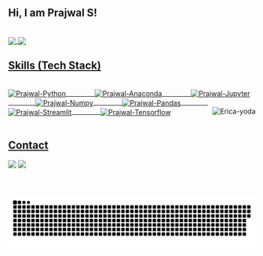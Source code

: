## Hi, I am Prajwal S! 
</br>

 <div>
  <a href="https://github.com/Prajwals1">
   <img align="center" height="300" src="https://github-readme-stats.vercel.app/api/top-langs/?username=Prajwals1&layout=compact&langs_count=16&theme=dracula"/>
  <img align="center" src="https://github-readme-stats.vercel.app/api?username=Prajwals1&show_icons=true&theme=dracula&include_all_commits=true&count_private=true&hide=issues"/>
</div>
 
 ## Skills (Tech Stack)
<div style="display: inline_block"><br>
  <img height="80" align="center" alt="Prajwal-Python" height="30" width="80" src="https://cdn.jsdelivr.net/gh/devicons/devicon@latest/icons/python/python-original-wordmark.svg">
 &nbsp;&nbsp;&nbsp;&nbsp;&nbsp;&nbsp;&nbsp;&nbsp;&nbsp;&nbsp;&nbsp;&nbsp;&nbsp;
  <img height="80" align="center" alt="Prajwal-Anaconda" height="30" width="80" src="https://cdn.jsdelivr.net/gh/devicons/devicon@latest/icons/anaconda/anaconda-original-wordmark.svg">
 &nbsp;&nbsp;&nbsp;&nbsp;&nbsp;&nbsp;&nbsp;&nbsp;&nbsp;&nbsp;&nbsp;&nbsp;&nbsp;
  <img height="80" align="center" alt="Prajwal-Jupyter" height="30" width="80" src="https://cdn.jsdelivr.net/gh/devicons/devicon@latest/icons/jupyter/jupyter-original-wordmark.svg">
 &nbsp;&nbsp;&nbsp;&nbsp;&nbsp;&nbsp;&nbsp;&nbsp;&nbsp;&nbsp;&nbsp;&nbsp;&nbsp;
  <img height="80" align="center" alt="Prajwal-Numpy" height="30" width="80" src="https://cdn.jsdelivr.net/gh/devicons/devicon@latest/icons/numpy/numpy-original-wordmark.svg">
 &nbsp;&nbsp;&nbsp;&nbsp;&nbsp;&nbsp;&nbsp;&nbsp;&nbsp;&nbsp;&nbsp;&nbsp;&nbsp;
  <img height="80" align="center" alt="Prajwal-Pandas" height="30" width="80" src="https://cdn.jsdelivr.net/gh/devicons/devicon@latest/icons/pandas/pandas-original-wordmark.svg">
 &nbsp;&nbsp;&nbsp;&nbsp;&nbsp;&nbsp;&nbsp;&nbsp;&nbsp;&nbsp;&nbsp;&nbsp;&nbsp;
  <img height="80" align="center" alt="Prajwal-Streamlit" height="30" width="80" src="https://cdn.jsdelivr.net/gh/devicons/devicon@latest/icons/streamlit/streamlit-original-wordmark.svg">
 &nbsp;&nbsp;&nbsp;&nbsp;&nbsp;&nbsp;&nbsp;&nbsp;&nbsp;&nbsp;&nbsp;&nbsp;&nbsp;
  <img height="80" align="center" alt="Prajwal-Tensorflow" height="30" width="80" src="https://cdn.jsdelivr.net/gh/devicons/devicon@latest/icons/tensorflow/tensorflow-original.svg">
  <img align="right" height="180em" alt="Erica-yoda" src="https://media.giphy.com/media/l44Qqz6gO6JiVV3pu/giphy.gif">
</div>
  
</br>

## Contact 
<div> 
  <a href="https://www.linkedin.com/in/Prajwals1" target="_blank"><img src="https://img.shields.io/badge/-LinkedIn-%230077B5?style=for-the-badge&logo=linkedin&logoColor=white" target="_blank"></a> 
  <a href = "mailto: prajwal670@gmail.com"><img src="https://img.shields.io/badge/-Gmail-%23333?style=for-the-badge&logo=gmail&logoColor=white" target="_blank"></a>
 </br>
</br>
 
  ![Snake animation](https://github.com/Prajwals1/Prajwals1/blob/output/github-contribution-grid-snake.svg)
 
</div>
